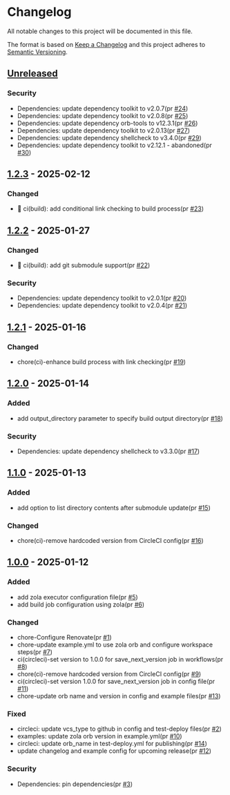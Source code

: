 # Changelog

All notable changes to this project will be documented in this file.

The format is based on [Keep a Changelog](https://keepachangelog.com/en/1.0.0/)
and this project adheres to [Semantic Versioning](https://semver.org/spec/v2.0.0.html).

## [Unreleased]

### Security

- Dependencies: update dependency toolkit to v2.0.7(pr [#24])
- Dependencies: update dependency toolkit to v2.0.8(pr [#25])
- Dependencies: update dependency orb-tools to v12.3.1(pr [#26])
- Dependencies: update dependency toolkit to v2.0.13(pr [#27])
- Dependencies: update dependency shellcheck to v3.4.0(pr [#29])
- Dependencies: update dependency toolkit to v2.12.1 - abandoned(pr [#30])

## [1.2.3] - 2025-02-12

### Changed

- 👷 ci(build): add conditional link checking to build process(pr [#23])

## [1.2.2] - 2025-01-27

### Changed

- 👷 ci(build): add git submodule support(pr [#22])

### Security

- Dependencies: update dependency toolkit to v2.0.1(pr [#20])
- Dependencies: update dependency toolkit to v2.0.4(pr [#21])

## [1.2.1] - 2025-01-16

### Changed

- chore(ci)-enhance build process with link checking(pr [#19])

## [1.2.0] - 2025-01-14

### Added

- add output_directory parameter to specify build output directory(pr [#18])

### Security

- Dependencies: update dependency shellcheck to v3.3.0(pr [#17])

## [1.1.0] - 2025-01-13

### Added

- add option to list directory contents after submodule update(pr [#15])

### Changed

- chore(ci)-remove hardcoded version from CircleCI config(pr [#16])

## [1.0.0] - 2025-01-12

### Added

- add zola executor configuration file(pr [#5])
- add build job configuration using zola(pr [#6])

### Changed

- chore-Configure Renovate(pr [#1])
- chore-update example.yml to use zola orb and configure workspace steps(pr [#7])
- ci(circleci)-set version to 1.0.0 for save_next_version job in workflows(pr [#8])
- chore(ci)-remove hardcoded version from CircleCI config(pr [#9])
- ci(circleci)-set version 1.0.0 for save_next_version job in config file(pr [#11])
- chore-update orb name and version in config and example files(pr [#13])

### Fixed

- circleci: update vcs_type to github in config and test-deploy files(pr [#2])
- examples: update zola orb version in example.yml(pr [#10])
- circleci: update orb_name in test-deploy.yml for publishing(pr [#14])
- update changelog and example config for upcoming release(pr [#12])

### Security

- Dependencies: pin dependencies(pr [#3])

[#2]: https://github.com/jerus-org/zola-orb/pull/2
[#1]: https://github.com/jerus-org/zola-orb/pull/1
[#3]: https://github.com/jerus-org/zola-orb/pull/3
[#5]: https://github.com/jerus-org/zola-orb/pull/5
[#6]: https://github.com/jerus-org/zola-orb/pull/6
[#7]: https://github.com/jerus-org/zola-orb/pull/7
[#8]: https://github.com/jerus-org/zola-orb/pull/8
[#9]: https://github.com/jerus-org/zola-orb/pull/9
[#10]: https://github.com/jerus-org/zola-orb/pull/10
[#11]: https://github.com/jerus-org/zola-orb/pull/11
[#12]: https://github.com/jerus-org/zola-orb/pull/12
[#13]: https://github.com/jerus-org/zola-orb/pull/13
[#14]: https://github.com/jerus-org/zola-orb/pull/14
[#15]: https://github.com/jerus-org/zola-orb/pull/15
[#16]: https://github.com/jerus-org/zola-orb/pull/16
[#17]: https://github.com/jerus-org/zola-orb/pull/17
[#18]: https://github.com/jerus-org/zola-orb/pull/18
[#19]: https://github.com/jerus-org/zola-orb/pull/19
[#20]: https://github.com/jerus-org/zola-orb/pull/20
[#21]: https://github.com/jerus-org/zola-orb/pull/21
[#22]: https://github.com/jerus-org/zola-orb/pull/22
[#23]: https://github.com/jerus-org/zola-orb/pull/23
[#24]: https://github.com/jerus-org/zola-orb/pull/24
[#25]: https://github.com/jerus-org/zola-orb/pull/25
[#26]: https://github.com/jerus-org/zola-orb/pull/26
[#27]: https://github.com/jerus-org/zola-orb/pull/27
[#29]: https://github.com/jerus-org/zola-orb/pull/29
[#30]: https://github.com/jerus-org/zola-orb/pull/30
[Unreleased]: https://github.com/jerus-org/zola-orb/compare/v1.2.3...HEAD
[1.2.3]: https://github.com/jerus-org/zola-orb/compare/v1.2.2...v1.2.3
[1.2.2]: https://github.com/jerus-org/zola-orb/compare/v1.2.1...v1.2.2
[1.2.1]: https://github.com/jerus-org/zola-orb/compare/v1.2.0...v1.2.1
[1.2.0]: https://github.com/jerus-org/zola-orb/compare/v1.1.0...v1.2.0
[1.1.0]: https://github.com/jerus-org/zola-orb/compare/v1.0.0...v1.1.0
[1.0.0]: https://github.com/jerus-org/zola-orb/releases/tag/v1.0.0
